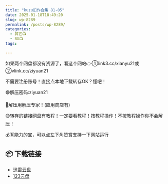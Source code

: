 ```yaml
---
title: "kuzu旧作合集 81-85"
date: 2025-01-18T18:49:20
slug: wp-8289
permalink: /posts/wp-8289/
categories:
  - 其它📺
  - BG📺
tags:

---
```


如果两个网盘都没有资源了，看这个网站👉①link3.cc/xianyu21或②vlink.cc/ziyuan21

不需要注册账号！直接点本地下载转存OK？懂吧！

🟢解压密码:ziyuan21

🔵解压用解压专家！(应用商店有)

🟡转存的链接网盘有教程！一定要看教程！按教程操作！不按教程操作你不会解压！

💰🈶能力的宝，可以点左下角赞赏支持一下网站运行

## 📦 下载链接
- [迅雷云盘](https://blziyuan21.com/pay-download/8289?key=ba6e14d9bc&down_id=0)
- [123云盘](https://blziyuan21.com/pay-download/8289?key=ba6e14d9bc&down_id=1)

